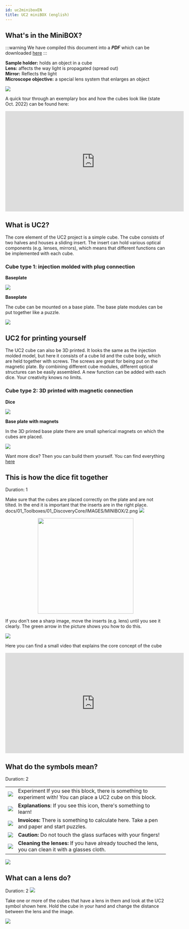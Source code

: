 ```yaml
---
id: uc2miniboxEN
title: UC2 miniBOX (english)
---
```




## What's in the MiniBOX?

:::warning
We have compiled this document into a ***PDF*** which can be downloaded <a href="/MINIBOX/Manual_Corebox_EM.pdf" target="_blank" >here</a>
:::

**Sample holder:** holds an object in a cube\
**Lens:** affects the way light is propagated (spread out)\
**Mirror:** Reflects the light\
**Microscope objective:** a special lens system that enlarges an object


![](../IMAGES/MINIBOX/1.png)

A quick tour through an exemplary box and how the cubes look like (state Oct. 2022) can be found here:

<iframe width="560" height="315" src="https://www.youtube.com/embed/NZZ6n620eV0" title="YouTube video player" frameborder="0" allow="accelerometer; autoplay; clipboard-write; encrypted-media; gyroscope; picture-in-picture" allowfullscreen></iframe>


## What is UC2?

The core element of the UC2 project is a simple cube.
The cube consists of two halves and houses a sliding insert.
The insert can hold various optical components (e.g. lenses, mirrors), which means that different functions can be implemented with each cube.

### Cube type 1: injection molded with plug connection

**Baseplate**

![](../IMAGES/MINIBOX/2.png)

**Baseplate**

The cube can be mounted on a base plate. The base plate modules can be put together like a puzzle.

![](../IMAGES/MINIBOX/4.png)

## UC2 for printing yourself

The UC2 cube can also be 3D printed. It looks the same as the injection molded model, but here it consists of a cube lid and the cube body, which are held together with screws. The screws are great for being put on the magnetic plate. By combining different cube modules, different optical structures can be easily assembled. A new function can be added with each dice. Your creativity knows no limits.

### Cube type 2: 3D printed with magnetic connection

**Dice**

![](../IMAGES/MINIBOX/4.png)

**Base plate with magnets**

In the 3D printed base plate there are small spherical magnets on which the cubes are placed.

![](../IMAGES/MINIBOX/5.png)

Want more dice? Then you can build them yourself. You can find everything [here](https://github.com/openUC2/UC2-GIT)



## This is how the dice fit together
Duration: 1

Make sure that the cubes are placed correctly on the plate and are not tilted. In the end it is important that the inserts are in the right place.
docs/01_Toolboxes/01_DiscoveryCore/IMAGES/MINIBOX/2.png
![](../IMAGES/MINIBOX/6.png)

<p align="center">
<img src="/MINIBOX/6.png" width="300"/>
</p>

If you don't see a sharp image, move the inserts (e.g. lens) until you see it clearly. The green arrow in the picture shows you how to do this.

![](../IMAGES/MINIBOX/7.png)

Here you can find a small video that explains the core concept of the cube

<iframe width="560" height="315" src="https://www.youtube.com/embed/Yl0lgNJu_AQ" title="YouTube video player" frameborder="0" allow="accelerometer; autoplay; clipboard-write; encrypted-media; gyroscope; picture-in-picture" allowfullscreen></iframe>


## What do the symbols mean?
Duration: 2

|||
|----|-----|  
|![](../IMAGES/MINIBOX/I1.png)  |Experiment If you see this block, there is something to experiment with! You can place a UC2 cube on this block. |
| ![](../IMAGES/MINIBOX/I2.png) |**Explanations**: If you see this icon, there's something to learn! |
|![](../IMAGES/MINIBOX/I3.png)|**Invoices:** There is something to calculate here. Take a pen and paper and start puzzles. |
|![](../IMAGES/MINIBOX/I4.png)|**Caution:** Do not touch the glass surfaces with your fingers! |
|![](../IMAGES/MINIBOX/I5.png)|**Cleaning the lenses:** If you have already touched the lens, you can clean it with a glasses cloth. |

![](../IMAGES/MINIBOX/I6.png)


## What can a lens do?
Duration: 2
![](../IMAGES/MINIBOX/I1.png)

Take one or more of the cubes that have a lens in them and look at the UC2 symbol shown here. Hold the cube in your hand and change the distance between the lens and the image.

![](../IMAGES/MINIBOX/8.png)
